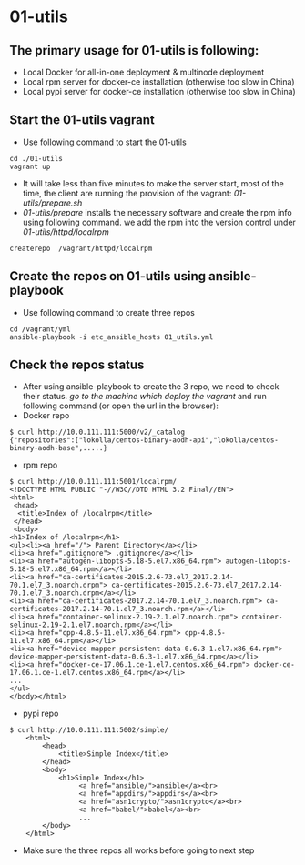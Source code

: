# 01-utils #
## The primary usage for 01-utils is following:
+ Local Docker for all-in-one deployment & multinode deployment
+ Local rpm server for docker-ce installation (otherwise too slow in China)
+ Local pypi server for docker-ce installation (otherwise too slow in China)

## Start the 01-utils vagrant
+ Use following command to start the 01-utils

```
cd ./01-utils
vagrant up
```
+ It will take less than five minutes to make the server start, most of the time,
the client are running the provision of the vagrant: *01-utils/prepare.sh*
+ *01-utils/prepare* installs the necessary software and create the rpm info using
following command. we add the rpm into the version control under *01-utils/httpd/localrpm*
```
createrepo  /vagrant/httpd/localrpm
```

## Create the repos on 01-utils using ansible-playbook

+ Use following command to create three repos

```
cd /vagrant/yml
ansible-playbook -i etc_ansible_hosts 01_utils.yml
```

## Check the repos status

+ After using ansible-playbook to create the 3 repo, we need to check their status.
*go to the machine which deploy the vagrant* and run following command (or open the url
in the browser):
+ Docker repo
```
$ curl http://10.0.111.111:5000/v2/_catalog
{"repositories":["lokolla/centos-binary-aodh-api","lokolla/centos-binary-aodh-base",.....}
```
+ rpm repo
```
$ curl http://10.0.111.111:5001/localrpm/
<!DOCTYPE HTML PUBLIC "-//W3C//DTD HTML 3.2 Final//EN">
<html>
 <head>
  <title>Index of /localrpm</title>
 </head>
 <body>
<h1>Index of /localrpm</h1>
<ul><li><a href="/"> Parent Directory</a></li>
<li><a href=".gitignore"> .gitignore</a></li>
<li><a href="autogen-libopts-5.18-5.el7.x86_64.rpm"> autogen-libopts-5.18-5.el7.x86_64.rpm</a></li>
<li><a href="ca-certificates-2015.2.6-73.el7_2017.2.14-70.1.el7_3.noarch.drpm"> ca-certificates-2015.2.6-73.el7_2017.2.14-70.1.el7_3.noarch.drpm</a></li>
<li><a href="ca-certificates-2017.2.14-70.1.el7_3.noarch.rpm"> ca-certificates-2017.2.14-70.1.el7_3.noarch.rpm</a></li>
<li><a href="container-selinux-2.19-2.1.el7.noarch.rpm"> container-selinux-2.19-2.1.el7.noarch.rpm</a></li>
<li><a href="cpp-4.8.5-11.el7.x86_64.rpm"> cpp-4.8.5-11.el7.x86_64.rpm</a></li>
<li><a href="device-mapper-persistent-data-0.6.3-1.el7.x86_64.rpm"> device-mapper-persistent-data-0.6.3-1.el7.x86_64.rpm</a></li>
<li><a href="docker-ce-17.06.1.ce-1.el7.centos.x86_64.rpm"> docker-ce-17.06.1.ce-1.el7.centos.x86_64.rpm</a></li>
...
</ul>
</body></html>
```
+ pypi repo
```
$ curl http://10.0.111.111:5002/simple/
    <html>
        <head>
            <title>Simple Index</title>
        </head>
        <body>
            <h1>Simple Index</h1>
                 <a href="ansible/">ansible</a><br>
                 <a href="appdirs/">appdirs</a><br>
                 <a href="asn1crypto/">asn1crypto</a><br>
                 <a href="babel/">babel</a><br>
                 ...
        </body>
    </html>
```
+ Make sure the three repos all works before going to next step
